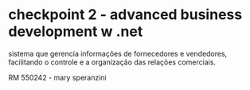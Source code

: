 # checkpoint 2 - advanced business development w .net
sistema que gerencia informações de fornecedores e vendedores, facilitando o controle e a organização das relações comerciais.

RM 550242 - mary speranzini
